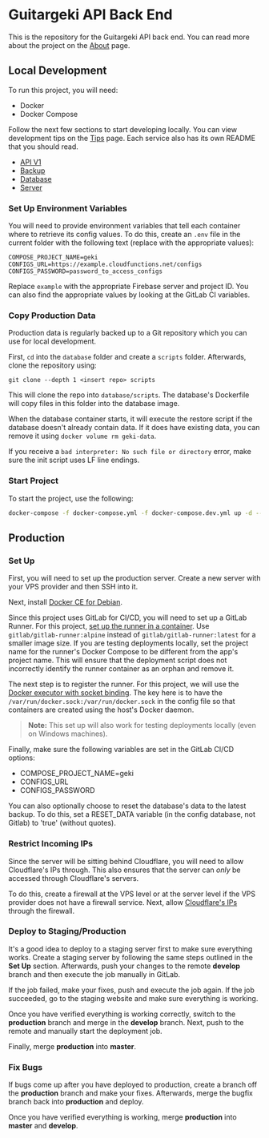 # Guitargeki API Back End

This is the repository for the Guitargeki API back end. You can read more about the project on the [About](./docs/About.md) page.

## Local Development

To run this project, you will need:

 - Docker
 - Docker Compose

Follow the next few sections to start developing locally. You can view development tips on the [Tips](./docs/Tips.md) page. Each service also has its own README that you should read.

 - [API V1](./api-v1/README.md)
 - [Backup](./backup/README.md)
 - [Database](./database/README.md)
 - [Server](./server/README.md)

### Set Up Environment Variables

You will need to provide environment variables that tell each container where to retrieve its config values. To do this, create an `.env` file in the current folder with the following text (replace with the appropriate values):

```
COMPOSE_PROJECT_NAME=geki
CONFIGS_URL=https://example.cloudfunctions.net/configs
CONFIGS_PASSWORD=password_to_access_configs
```

Replace `example` with the appropriate Firebase server and project ID. You can also find the appropriate values by looking at the GitLab CI variables.

### Copy Production Data

Production data is regularly backed up to a Git repository which you can use for local development.

First, `cd` into the `database` folder and create a `scripts` folder. Afterwards, clone the repository using:

```
git clone --depth 1 <insert repo> scripts
```

This will clone the repo into `database/scripts`. The database's Dockerfile will copy files in this folder into the database image.

When the database container starts, it will execute the restore script if the database doesn't already contain data. If it does have existing data, you can remove it using `docker volume rm geki-data`.

If you receive a `bad interpreter: No such file or directory` error, make sure the init script uses LF line endings.

### Start Project

To start the project, use the following:

```sh
docker-compose -f docker-compose.yml -f docker-compose.dev.yml up -d --build
```

## Production

### Set Up

First, you will need to set up the production server. Create a new server with your VPS provider and then SSH into it. 

Next, install [Docker CE for Debian](https://docs.docker.com/install/linux/docker-ce/debian/).

Since this project uses GitLab for CI/CD, you will need to set up a GitLab Runner. For this project, [set up the runner in a container](https://docs.gitlab.com/runner/install/docker.html). Use `gitlab/gitlab-runner:alpine` instead of `gitlab/gitlab-runner:latest` for a smaller image size. If you are testing deployments locally, set the project name for the runner's Docker Compose to be different from the app's project name. This will ensure that the deployment script does not incorrectly identify the runner container as an orphan and remove it.

The next step is to register the runner. For this project, we will use the [Docker executor with socket binding](https://docs.gitlab.com/ee/ci/docker/using_docker_build.html#use-docker-socket-binding). The key here is to have the `/var/run/docker.sock:/var/run/docker.sock` in the config file so that containers are created using the host's Docker daemon.

>**Note:** This set up will also work for testing deployments locally (even on Windows machines).

Finally, make sure the following variables are set in the GitLab CI/CD options:

 - COMPOSE_PROJECT_NAME=geki
 - CONFIGS_URL
 - CONFIGS_PASSWORD

You can also optionally choose to reset the database's data to the latest backup. To do this, set a RESET_DATA variable (in the config database, not Gitlab) to 'true' (without quotes).

### Restrict Incoming IPs

Since the server will be sitting behind Cloudflare, you will need to allow Cloudflare's IPs through. This also ensures that the server can *only* be accessed through Cloudflare's servers.

To do this, create a firewall at the VPS level or at the server level if the VPS provider does not have a firewall service. Next, allow [Cloudflare's IPs](https://www.cloudflare.com/ips/) through the firewall.

### Deploy to Staging/Production

It's a good idea to deploy to a staging server first to make sure everything works. Create a staging server by following the same steps outlined in the **Set Up** section. Afterwards, push your changes to the remote **develop** branch and then execute the job manually in GitLab.

If the job failed, make your fixes, push and execute the job again. If the job succeeded, go to the staging website and make sure everything is working.

Once you have verified everything is working correctly, switch to the **production** branch and merge in the **develop** branch. Next, push to the remote and manually start the deployment job.

Finally, merge **production** into **master**.

### Fix Bugs

If bugs come up after you have deployed to production, create a branch off the **production** branch and make your fixes. Afterwards, merge the bugfix branch back into **production** and deploy.

Once you have verified everything is working, merge **production** into **master** and **develop**.